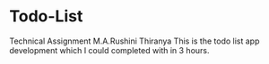 # Todo-List
Technical Assignment
M.A.Rushini Thiranya
This is the todo list app development which I could completed with in 3 hours.
